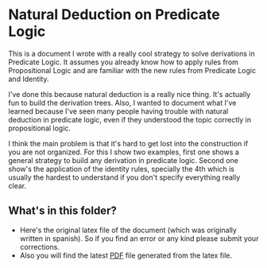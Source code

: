 # Natural Deduction on Predicate Logic

This is a document I wrote with a really cool strategy to solve derivations in Predicate Logic. It assumes you already know how to apply rules from Propositional Logic and are familiar with the new rules from Predicate Logic and Identity.

I've done this because natural deduction is a really nice thing. It's actually fun to build the derivation trees. Also, I wanted to document what I've learned because I've seen many people having trouble with natural deduction in predicate logic, even if they understood the topic correctly in propositional logic.

I think the main problem is that it's hard to get lost into the construction if you are not organized. For this I show two examples, first one shows a general strategy to build any derivation in predicate logic. Second one show's the application of the identity rules, specially the 4th which is usually the hardest to understand if you don't specify everything really clear.

## What's in this folder?

- Here's the original latex file of the document (which was originally written in spanish). So if you find an error or any kind please submit your corrections.
- Also you will find the latest [PDF](https://github.com/novalic/articles/blob/master/natural_deduction/document.pdf) file generated from the latex file.
